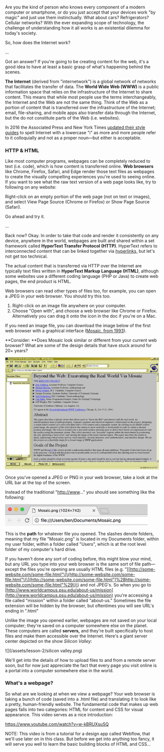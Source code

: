 Are you the kind of person who knows every component of a modern computer or smartphone, or do you just accept that your devices work "by magic" and just use them instinctually. What about cars? Refrigerators? Cellular networks? With the ever expanding scope of technology, the challenge of understanding how it all works is an existential dilemma for today's society.

So, how does the Internet work?

...

Got an answer? If you're going to be creating content for the web, it's a good idea to have at least a basic grasp of what's happening behind the scenes.

**The Internet** \(derived from "internetwork"\) is a global network of networks that facilitates the transfer of data. The **World Wide Web \(WWW\)** is a public information space that relies on the infrastructure of the Internet to share content. This means that while most people use the terms interchangeably, the Internet and the Web are not the same thing. Think of the Web as a portion of content that is transferred over the infrastructure of the Internet; email, file-sharing, and mobile apps also transfer data through the Internet, but the do not constitute parts of the Web \(i.e. websites\).

In 2016 the Associated Press and New York Times [updated their style guides](https://www.nytimes.com/2016/06/02/insider/now-it-is-official-the-internet-is-over.html) to spell Internet with a lowercase "i" as more and more people refer to it colloquially and not as a proper noun—but either is acceptable.

### HTTP & HTML

Like most computer programs, webpages can be completely reduced to text \(i.e. code\), which is how content is transferred online. **Web browsers** like Chrome, Firefox, Safari, and Edge render those text files as webpages to create the visually compelling experiences you're used to seeing online. If you want to see what the raw text version of a web page looks like, try to following on any website:

Right-click on an empty portion of the web page \(not on text or images\), and select View Page Source \(Chrome or Firefox\) or Show Page Source \(Safari\).

Go ahead and try it.

...

Back now? Okay. In order to take that code and render it consistently on any device, anywhere in the world, webpages are built and shared within a set framework called **HyperText Transfer Protocol \(HTTP\)**. HyperText refers to interconnected content that can be linked together via [hyperlinks,](https://en.wikipedia.org/wiki/Hyperlink) but let's not get too technical.

The actual content that is transferred via HTTP over the Internet are typically text files written in **HyperText Markup Language \(HTML\)**, although some websites use a different coding language \(PHP or Java\) to create web pages, the end product is HTML.

Web browsers can read other types of files too, for example, you can open a JPEG in your web browser. You should try this too.

1. Right-click on an image file anywhere on your computer.
2. Choose "Open with", and choose a web browser like Chrome or Firefox. Alternatively you can drag it onto the icon in the doc if you're on a Mac.

If you need an image file, you can download the image below of the first web browser with a graphical interface  \([Mosaic, from 1993](https://en.wikipedia.org/wiki/Mosaic_%28web_browser%29)\).

**Consider: **Does Mosaic look similar or different from your current web browser? What are some of the design details that have stuck around for 20+ years?

![](/assets/lesson-2/Mosaic.png)

Once you've opened a JPEG or PNG in your web browser, take a look at the URL bar at the top of the screen.

Instead of the traditional "[http://www](http://www)..." you should see something like the following:

![](/assets/lesson-2/local-file.png)

This is the **path** for whatever file you opened. The slashes denote folders, meaning that my file "Mosaic.png" is located in my Documents folder, within my user folder, within a folder called "Users", which is at the root level folder of my computer's hard drive.

If you haven't done any sort of coding before, this might blow your mind, but any URL you type into your web browser is the same sort of file path—except the files you're opening are usually HTML files \(e.g. "\[[http://some-website.com/some-file.html"\]\(http://some-website.com/some-file.html"\)\](http://some-website.com/some-file.html"]%28http://some-website.com/some-file.html"%29\)\) and not JPEG's. So when you go to [http://www.worldcampus.psu.edu/about-us/mission](http://www.worldcampus.psu.edu/about-us/mission) you're accessing a file called "mission" within a folder called "about-us." Sometimes the file extension will be hidden by the browser, but oftentimes you will see URL's ending in ".html"

Unlike the image you opened earlier, webpages are not saved on your local computer; they're saved on a computer somewhere else on the planet. These computers are called **servers,** and they're built specifically to host files and make them accessible over the Internet. Here's a giant server center depicted on the show _Silicon Valley_:

![](/assets/lesson-2/silicon valley.png)

We'll get into the details of how to upload files to and from a remote server soon, but for now just appreciate the fact that every page you visit online is a portal into a computer somewhere else in the world.

### What's a webpage?

So what are we looking at when we view a webpage? Your web browser is taking a bunch of code \(saved into a .html file\) and translating it to look like a pretty, human-friendly website. The fundamental code that makes up web pages falls into two categories: HTML for content and CSS for visual appearance. This video serves as a nice introduction: 

https://www.youtube.com/watch?v=w-kBRUXsuSQ

NOTE: This video is from a tutorial for a design app called Webflow, that we'll use later on in this class. But before we get into anything too fancy, it will serve you well to learn the basic building blocks of HTML and CSS...



